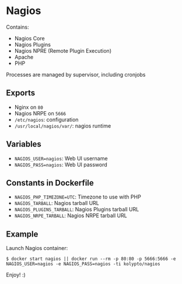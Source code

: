 Nagios
======

Contains:

* Nagios Core
* Nagios Plugins
* Nagios NPRE (Remote Plugin Execution)
* Apache
* PHP

Processes are managed by supervisor, including cronjobs


Exports
-------

* Nginx on `80`
* Nagios NRPE on `5666`
* `/etc/nagios`: configuration
* `/usr/local/nagios/var/`: nagios runtime

Variables
---------

* `NAGIOS_USER=nagios`: Web UI username
* `NAGIOS_PASS=nagios`: Web UI password

Constants in Dockerfile
-----------------------

* `NAGIOS_PHP_TIMEZONE=UTC`: Timezone to use with PHP
* `NAGIOS_TARBALL`: Nagios tarball URL
* `NAGIOS_PLUGINS_TARBALL`: Nagios Plugins tarball URL
* `NAGIOS_NRPE_TARBALL`: Nagios NRPE tarball URL

Example
-------

Launch Nagios container:

    $ docker start nagios || docker run --rm -p 80:80 -p 5666:5666 -e NAGIOS_USER=nagios -e NAGIOS_PASS=nagios -ti kolypto/nagios

Enjoy! :)
